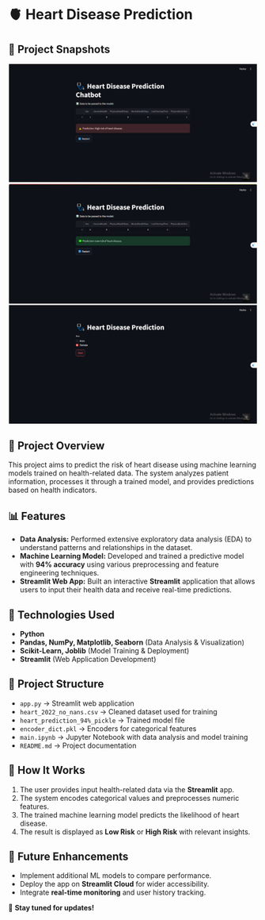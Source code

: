 # 🫀 Heart Disease Prediction

## 📸 Project Snapshots  
![Data Analysis](photo/Screenshot(112).png)  
![Model Training](photo/Screenshot(113).png)  
![Streamlit App](photo/Screenshot.png) 

## 📌 Project Overview  
This project aims to predict the risk of heart disease using machine learning models trained on health-related data. The system analyzes patient information, processes it through a trained model, and provides predictions based on health indicators.

## 📊 Features  
- **Data Analysis:** Performed extensive exploratory data analysis (EDA) to understand patterns and relationships in the dataset.  
- **Machine Learning Model:** Developed and trained a predictive model with **94% accuracy** using various preprocessing and feature engineering techniques.  
- **Streamlit Web App:** Built an interactive **Streamlit** application that allows users to input their health data and receive real-time predictions.  

## 🚀 Technologies Used  
- **Python**
- **Pandas, NumPy, Matplotlib, Seaborn** (Data Analysis & Visualization)
- **Scikit-Learn, Joblib** (Model Training & Deployment)
- **Streamlit** (Web Application Development)

## 📂 Project Structure  
- `app.py` → Streamlit web application  
- `heart_2022_no_nans.csv` → Cleaned dataset used for training  
- `heart_prediction_94%_pickle` → Trained model file  
- `encoder_dict.pkl` → Encoders for categorical features  
- `main.ipynb` → Jupyter Notebook with data analysis and model training  
- `README.md` → Project documentation  

## 🏥 How It Works  
1. The user provides input health-related data via the **Streamlit** app.  
2. The system encodes categorical values and preprocesses numeric features.  
3. The trained machine learning model predicts the likelihood of heart disease.  
4. The result is displayed as **Low Risk** or **High Risk** with relevant insights.  

## 📌 Future Enhancements  
- Implement additional ML models to compare performance.  
- Deploy the app on **Streamlit Cloud** for wider accessibility.  
- Integrate **real-time monitoring** and user history tracking.  

🔗 **Stay tuned for updates!**  

